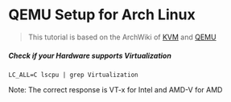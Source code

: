# QEMU Setup for Arch Linux

>This tutorial is based on the ArchWiki of [KVM](https://wiki.archlinux.org/title/KVM) and [QEMU](https://wiki.archlinux.org/title/QEMU)

##### Check if your Hardware supports Virtualization   

    LC_ALL=C lscpu | grep Virtualization  
Note: The correct response is VT-x for Intel and AMD-V for AMD
